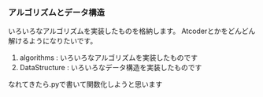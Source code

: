 ### アルゴリズムとデータ構造

いろいろなアルゴリズムを実装したものを格納します。
Atcoderとかをどんどん解けるようになりたいです。

1. algorithms : いろいろなアルゴリズムを実装したものです
1. DataStructure : いろいろなデータ構造を実装したものです

なれてきたら.pyで書いて関数化しようと思います
